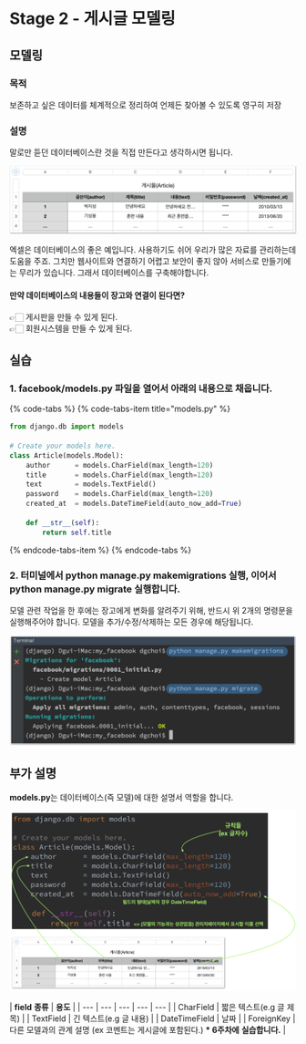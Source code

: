 # Stage 2 - 게시글 모델링

## 모델링

### 목적

보존하고 싶은 데이터를 체계적으로 정리하여 언제든 찾아볼 수 있도록 영구히 저장

### 설명

말로만 듣던 데이터베이스란 것을 직접 만든다고 생각하시면 됩니다.

![&#xAC00;&#xC7A5; &#xC26C;&#xC6B4; &#xB370;&#xC774;&#xD130;&#xBCA0;&#xC774;&#xC2A4;&#xB294; &#xC5D1;&#xC140;](../.gitbook/assets/image%20%28138%29.png)

엑셀은 데이터베이스의 좋은 예입니다. 사용하기도 쉬어 우리가 많은 자료를 관리하는데 도움을 주죠. 그치만 웹사이트와 연결하기 어렵고 보안이 좋지 않아 서비스로 만들기에는 무리가 있습니다. 그래서 데이터베이스를 구축해야합니다.

#### 만약 데이터베이스의 내용들이 장고와 연결이 된다면?

👉🏻 게시판을 만들 수 있게 된다.  
👉🏻 회원시스템을 만들 수 있게 된다.

## 실습

### 1. facebook/models.py 파일을 열어서 아래의 내용으로 채웁니다.

{% code-tabs %}
{% code-tabs-item title="models.py" %}
```python
from django.db import models

# Create your models here.
class Article(models.Model):
    author      = models.CharField(max_length=120)
    title       = models.CharField(max_length=120)
    text        = models.TextField()
    password    = models.CharField(max_length=120)
    created_at  = models.DateTimeField(auto_now_add=True)

    def __str__(self):
        return self.title
```
{% endcode-tabs-item %}
{% endcode-tabs %}

###  2. 터미널에서 python manage.py makemigrations 실행, 이어서 python manage.py migrate 실행합니다.

모델 관련 작업을 한 후에는 장고에게 변화를 알려주기 위해, 반드시 위 2개의 명령문을 실행해주어야 합니다. 모델을 추가/수정/삭제하는 모든 경우에 해당됩니다.

![](../.gitbook/assets/image%20%2897%29.png)

## 부가 설명

**models.py**는 데이터베이스\(즉 모델\)에 대한 설명서 역할을 합니다.

![](../.gitbook/assets/2018-06-29-9.54.23.png)

| **field** **종류** | **용도** |
| --- | --- | --- | --- | --- |
| CharField | 짧은 텍스트\(e.g 글 제목\) |
| TextField | 긴 텍스트\(e.g 글 내용\) |
| DateTimeField | 날짜 |
| ForeignKey | 다른 모델과의 관계 설명  \(ex 코멘트는 게시글에 포함된다.\) **\* 6주차에** **실습합니다.** |

